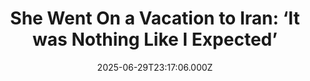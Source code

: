 ---
title: "She Went On a Vacation to Iran: ‘It was Nothing Like I Expected’"
date: 2025-06-29T23:17:06.000Z
category: Human Kindness
externalLink: "https://www.goodnewsnetwork.org/she-went-on-a-vacation-to-iran-it-was-nothing-like-i-expected/"
image: ""
excerpt: "A woman who went to Iran as a tourist just weeks before the country descended into war says it was not the culture she expected. Chiara Herlemann, who is originally from Germany, travelled across the Middle Eastern country for ten days at the end of May. Before getting on the plane, Chiara says she was […] The post She Went…"
---